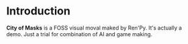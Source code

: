 # Introduction

**City of Masks** is a FOSS visual moval maked by Ren'Py. It's actually a demo. Just a trial for combination of AI and game making.